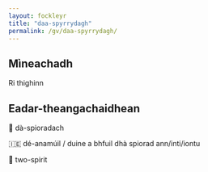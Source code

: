 ```yaml
---
layout: fockleyr
title: "daa-spyrrydagh"
permalink: /gv/daa-spyrrydagh/
---
```


## Mìneachadh

Ri thighinn

## Eadar-theangachaidhean

&#x1f3f4;&#xe0067;&#xe0062;&#xe0073;&#xe0063;&#xe0074;&#xe007f; dà-spioradach

&#x1f1ee;&#x1f1ea; dé-anamúil / duine a bhfuil dhà spiorad ann/inti/iontu

&#x1f3f4;&#xe0067;&#xe0062;&#xe0065;&#xe006e;&#xe0067;&#xe007f; two-spirit
